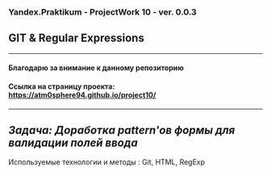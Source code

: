 ### Yandex.Praktikum - ProjectWork 10 - ver. 0.0.3
## GIT & Regular Expressions
---
#### Благодарю за внимание к данному репозиторию
#### Ссылка на страницу проекта:  https://atm0sphere94.github.io/project10/
----
*Задача: Доработка pattern'ов формы для валидации полей ввода*
---
Используемые технологии и методы : Git, HTML, RegExp
